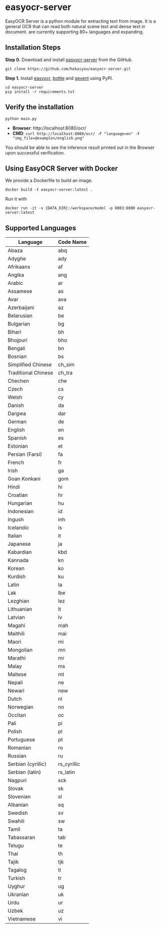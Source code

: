 # easyocr-server

EasyOCR Server is a python module for extracting text from image. It is a general OCR that can read both natural scene text and dense text in document. are currently supporting 80+ languages and expanding.

## Installation Steps

**Step 0.** Download and install [easyocr-server](https://github.com/hekaiyou/easyocr-server) from the GitHub.

```shell
git clone https://github.com/hekaiyou/easyocr-server.git
```

**Step 1.** Install [easyocr](https://pypi.org/project/easyocr/), [bottle](https://pypi.org/project/bottle/) and [gevent](https://pypi.org/project/gevent/) using PyPI.

```shell
cd easyocr-server
pip install -r requirements.txt
```

## Verify the installation

```shell
python main.py
```

- **Browser**: http://localhost:8080/ocr/
- **CMD**: `curl http://localhost:8080/ocr/ -F "language=en" -F "img_file=@examples/english.png"`

You should be able to see the inference result printed out in the Browser upon successful verification.



## Using EasyOCR Server with Docker

We provide a Dockerfile to build an image.

```shell
docker build -t easyocr-server:latest .
```

Run it with

```shell
docker run -it -v {DATA_DIR}:/workspace/model -p 8083:8080 easyocr-server:latest
```

## Supported Languages

| Language | Code Name |
|--|--|
| Abaza | abq |
| Adyghe | ady |
| Afrikaans | af |
| Angika | ang |
| Arabic | ar |
| Assamese | as |
| Avar | ava |
| Azerbaijani | az |
| Belarusian | be |
| Bulgarian | bg |
| Bihari | bh |
| Bhojpuri | bho |
| Bengali | bn |
| Bosnian | bs |
| Simplified Chinese | ch_sim |
| Traditional Chinese | ch_tra |
| Chechen | che |
| Czech | cs |
| Welsh | cy |
| Danish | da |
| Dargwa | dar |
| German | de |
| English | en |
| Spanish | es |
| Estonian | et |
| Persian (Farsi) | fa |
| French | fr |
| Irish | ga |
| Goan Konkani | gom |
| Hindi | hi |
| Croatian | hr |
| Hungarian | hu |
| Indonesian | id |
| Ingush | inh |
| Icelandic | is |
| Italian | it |
| Japanese | ja |
| Kabardian | kbd |
| Kannada | kn |
| Korean | ko |
| Kurdish | ku |
| Latin | la |
| Lak | lbe |
| Lezghian | lez |
| Lithuanian | lt |
| Latvian | lv |
| Magahi | mah |
| Maithili | mai |
| Maori | mi |
| Mongolian | mn |
| Marathi | mr |
| Malay | ms |
| Maltese | mt |
| Nepali | ne |
| Newari | new |
| Dutch | nl |
| Norwegian | no |
| Occitan | oc |
| Pali | pi |
| Polish | pl |
| Portuguese | pt |
| Romanian | ro |
| Russian | ru |
| Serbian (cyrillic) | rs_cyrillic |
| Serbian (latin) | rs_latin |
| Nagpuri | sck |
| Slovak | sk |
| Slovenian | sl |
| Albanian | sq |
| Swedish | sv |
| Swahili | sw |
| Tamil | ta |
| Tabassaran | tab |
| Telugu | te |
| Thai | th |
| Tajik | tjk |
| Tagalog | tl |
| Turkish | tr |
| Uyghur | ug |
| Ukranian | uk |
| Urdu | ur |
| Uzbek | uz |
| Vietnamese | vi |
